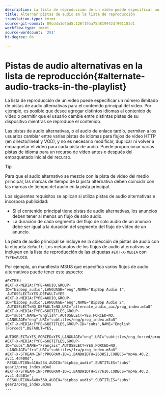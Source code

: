 ```yaml
---
description: La lista de reproducción de un vídeo puede especificar un número ilimitado de pistas de audio alternativas para el contenido principal del vídeo. Por ejemplo, es posible que desee agregar distintos idiomas al contenido de vídeo o permitir que el usuario cambie entre distintas pistas de su dispositivo mientras se reproduce el contenido.
title: Alternar pistas de audio en la lista de reproducción
translation-type: tm+mt
source-git-commit: 89bdda1d4bd5c126f19ba75a819942df901183d1
workflow-type: tm+mt
source-wordcount: '291'
ht-degree: 0%

---
```



# Pistas de audio alternativas en la lista de reproducción{#alternate-audio-tracks-in-the-playlist}

La lista de reproducción de un vídeo puede especificar un número ilimitado de pistas de audio alternativas para el contenido principal del vídeo. Por ejemplo, es posible que desee agregar distintos idiomas al contenido de vídeo o permitir que el usuario cambie entre distintas pistas de su dispositivo mientras se reproduce el contenido.

Las pistas de audio alternativas, o el audio de enlace tardío, permiten a los usuarios cambiar entre varias pistas de idiomas para flujos de vídeo HTTP (en directo/lineal y VOD), y no es necesario modificar, duplicar ni volver a empaquetar el vídeo para cada pista de audio. Puede proporcionar varias pistas de idioma para un recurso de vídeo antes o después del empaquetado inicial del recurso.

>[!TIP]
>
>Para que el audio alternativo se mezcle con la pista de vídeo del medio principal, las marcas de tiempo de la pista alternativa deben coincidir con las marcas de tiempo del audio en la pista principal.

Los siguientes requisitos se aplican si utiliza pistas de audio alternativas e incorpora publicidad:

* Si el contenido principal tiene pistas de audio alternativas, los anuncios deben tener al menos un flujo de solo audio.
* La duración de cada segmento del flujo de solo audio de un anuncio debe ser igual a la duración del segmento del flujo de vídeo de un anuncio.

La pista de audio principal se incluye en la colección de pistas de audio con la etiqueta `default`. Los metadatos de los flujos de audio alternativos se incluyen en la lista de reproducción de las etiquetas `#EXT-X-MEDIA` con `TYPE=AUDIO`.

Por ejemplo, un manifiesto M3U8 que especifica varios flujos de audio alternativos puede tener este aspecto:

```
#EXTM3U
#EXT-X-MEDIA:TYPE=AUDIO,GROUP-ID="bipbop_audio",LANGUAGE="eng",NAME="BipBop Audio 1",
 AUTOSELECT=YES,DEFAULT=YES
#EXT-X-MEDIA:TYPE=AUDIO,GROUP-ID="bipbop_audio",LANGUAGE="eng",NAME="BipBop Audio 2",
 AUTOSELECT=NO,DEFAULT=NO,URI="alternate_audio_aac/prog_index.m3u8"
#EXT-X-MEDIA:TYPE=SUBTITLES,GROUP-ID="subs",NAME="English",AUTOSELECT=YES,FORCED=NO,
 LANGUAGE="eng",URI="subtitles/eng/prog_index.m3u8"
#EXT-X-MEDIA:TYPE=SUBTITLES,GROUP-ID="subs",NAME="English (Forced)",DEFAULT=YES,
 AUTOSELECT=YES,FORCED=YES,LANGUAGE="eng",URI="subtitles/eng_forced/prog_index.m3u8"
#EXT-X-MEDIA:TYPE=SUBTITLES,GROUP-ID="subs",NAME="Français",AUTOSELECT=YES,FORCED=NO,
 LANGUAGE="fra",URI="subtitles/fra/prog_index.m3u8"
#EXT-X-STREAM-INF:PROGRAM-ID=1,BANDWIDTH=263851,CODECS="mp4a.40.2, avc1.4d400d",
 RESOLUTION=416x234,AUDIO="bipbop_audio",SUBTITLES="subs" 
gear1/prog_index.m3u8
#EXT-X-STREAM-INF:PROGRAM-ID=1,BANDWIDTH=577610,CODECS="mp4a.40.2, avc1.4d401e",
 RESOLUTION=640x360,AUDIO="bipbop_audio",SUBTITLES="subs"
gear2/prog_index.m3u8
...
```

